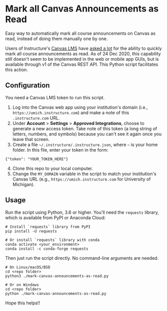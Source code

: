 # Mark all Canvas Announcements as Read

Easy way to automatically mark all course announcements on Canvas as read, instead of doing them manually one by one.

Users of Instructure's [Canvas LMS](https://www.instructure.com/canvas/) have [asked a lot](https://community.canvaslms.com/t5/Idea-Conversations/Marking-all-announcements-read/idi-p/351918) for the ability to quickly mark all course announcements as read. As of 24 Dec 2020, this capability still doesn't seem to be implemented in the web or mobile app GUIs, but is available through v1 of the Canvas REST API. This Python script facilitates this action.

## Configuration

You need a Canvas LMS token to run this script.

1. Log into the Canvas web app using your institution's domain (i.e., `https://umich.instructure.com`) and make a note of this `.instructure.com` URL.
2. Under **Account** > **Settings** > **Approved Integrations**, choose to generate a new access token. Take note of this token (a long string of letters, numbers, and symbols) because you can't see it again once you leave that screen.
3. Create a file `~/.instructure/.instructure.json`, where `~` is your home folder. In this file, enter your token in the form:
```
{"token": "YOUR_TOKEN_HERE"}
```
4. Clone this repo to your local computer.
5. Change the `MY_DOMAIN` variable in the script to match your institution's Canvas URL (e.g., `https://umich.instructure.com` for University of Michigan).

## Usage

Run the script using Python, 3.6 or higher. You'll need the `requests` library, which is available from PyPI or Anaconda Cloud:

```
# Install `requests` library from PyPI
pip install -U requests

# Or install `requests` library with conda
conda activate <your_environment>
conda install -c conda-forge requests
```

Then just run the script directly. No command-line arguments are needed.

```
# On Linux/macOS/BSD
cd <repo folder>
python3 ./mark-canvas-announcements-as-read.py

# Or on Windows
cd <repo folder>
python ./mark-canvas-announcements-as-read.py
```

Hope this helps!!
